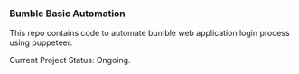 ### Bumble Basic Automation

This repo contains code to automate bumble web application login process using puppeteer.

Current Project Status: Ongoing.